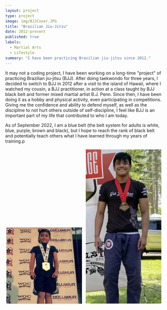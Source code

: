 ```yaml
---
layout: project
type: project
image: img/BJJCover.JPG
title: "Brazilian Jiu-Jitsu"
date: 2012-present
published: true
labels:
  - Martial Arts
  - Lifestyle
summary: "I have been practicing Brazilian jiu-jitsu since 2012."
---
```


It may not a coding project, I have been working on a long-time "project" of practicing Brazilian jiu-jitsu (BJJ). After doing taekwondo for three years, I decided to switch to BJJ in 2012 after a visit to the island of Hawaii, where I watched my cousin, a BJJ practitioner, in action at a class taught by BJJ black belt and former mixed martial artist B.J. Penn. Since then, I have been doing it as a hobby and physical activity, even participating in competitions. Giving me the confidence and ability to defend myself, as well as the discipline to not hurt others outside of self-discipline, I feel like BJJ is an important part of my life that contributed to who I am today.

As of September 2022, I am a blue belt (the belt system for adults is white, blue, purple, brown and black), but I hope to reach the rank of black belt and potentially teach others what I have learned through my years of training.p

<img width=250 src="../img/2013pic.jpg">
<img width=250 src="../img/2021pic.jpg">
